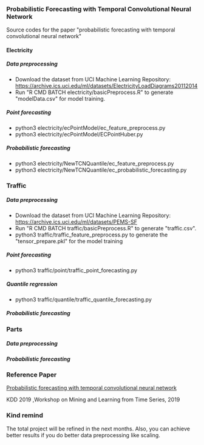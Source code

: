 ### Probabilistic Forecasting with Temporal Convolutional Neural Network
Source codes for the paper "probabilistic forecasting with temporal convolutional neural network"
#### Electricity
##### Data preprocessing
   * Download the dataset from UCI Machine Learning Repository: https://archive.ics.uci.edu/ml/datasets/ElectricityLoadDiagrams20112014
   * Run "R CMD BATCH electricity/basicPreprocess.R" to generate "modelData.csv" for model training. 
##### Point forecasting
   * python3 electricity/ecPointModel/ec_feature_preprocess.py
   * python3 electricity/ecPointModel/ECPointHuber.py
##### Probabilistic forecasting
   * python3 electricity/NewTCNQuantile/ec_feature_preprocess.py
   * python3 electricity/NewTCNQuantile/ec_probabilistic_forecasting.py
### Traffic
##### Data preprocessing
   * Download the dataset from UCI Machine Learning Repository: https://archive.ics.uci.edu/ml/datasets/PEMS-SF
   * Run "R CMD BATCH traffic/basicPreprocess.R" to generate "traffic.csv".
   * python3 traffic/traffic_feature_preprocess.py to generate the "tensor_prepare.pkl" for the model training
##### Point forecasting
   * python3 traffic/point/traffic_point_forecasting.py
##### Quantile regression
   * python3 traffic/quantile/traffic_quantile_forecasting.py

##### Probabilistic forecasting
### Parts
##### Data preprocessing
##### Probabilistic forecasting

### Reference Paper
[Probabilistic forecasting with temporal convolutional neural network](https://arxiv.org/abs/1906.04397)

KDD 2019 ,Workshop on Mining and Learning from Time Series, 2019

### Kind remind
The total project will be refined in the next months. Also, you can achieve better results if you do better data preprocessing like scaling.
